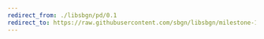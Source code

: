 ```yaml
---
redirect_from: ./libsbgn/pd/0.1
redirect_to: https://raw.githubusercontent.com/sbgn/libsbgn/milestone-1/resources/SBGN.xsd
---
```

